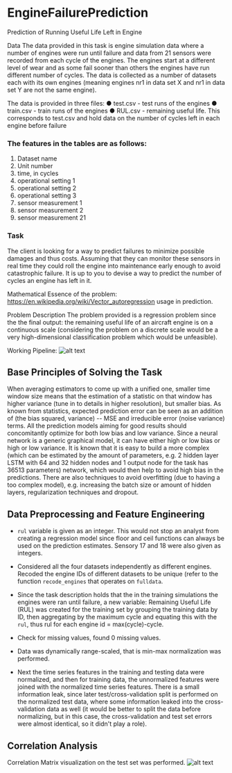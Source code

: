 # EngineFailurePrediction
Prediction of Running Useful Life Left in Engine

Data
The data provided in this task is engine simulation data where a number of engines were run until failure and data from 21 sensors were recorded from each cycle of the engines.
The engines start at a different level of wear and as some fail sooner than others the engines have run different number of cycles.
The data is collected as a number of datasets each with its own engines (meaning engines nr1 in data set X and  nr1 in data set Y are not the same engine).

The data is provided in three files:
●	test.csv - test runs of the engines
●	train.csv -  train runs of the engines
●	RUL.csv - remaining useful life. This corresponds to test.csv and hold data on the number of cycles left in each engine before failure
### The features in the tables are as follows:
1)	Dataset name
2)	Unit number
3)	time, in cycles
4)	operational setting 1
5)	operational setting 2
6)	operational setting 3
7)	sensor measurement 1
8)	sensor measurement  2
9)	sensor measurement  21

### Task
The client is looking for a way to predict failures to minimize possible damages and thus costs. Assuming that they can monitor these sensors in real time they could roll the engine into maintenance early enough to avoid catastrophic failure.
It is up to you to devise a way to predict the number of cycles an engine has left in it.


Mathematical Essence of the problem:
https://en.wikipedia.org/wiki/Vector_autoregression usage in prediction.

Problem Description
The problem provided is a regression problem since the the final output: the remaining useful life of an aircraft engine is on a continuous scale (considering the problem on a discrete scale would be a very high-dimensional classification problem which would be unfeasible).

Working Pipeline:
![alt text](https://lh3.googleusercontent.com/PA34O6XX1nkQHbXMABVaFB44VYnuVZunZvBh6K71DfVrocsCw5nxUOqJBw3SD5ofVV5iug90oEjyGQ=s599)



## Base Principles of Solving the Task
When averaging estimators to come up with a unified one, smaller time window size means that the estimation of a statistic on that window has higher  variance (tune in to details in higher resolution), but smaller bias. As known from statistics, expected prediction error can be seen as an addition of (the bias squared, variance) -- MSE and irreducible error (noise variance) terms. All the prediction models aiming for good results should concomitantly optimize for both low bias and low variance.
Since a neural network is a generic graphical model, it can have either high or low bias or high or low variance. It is known that it is easy to build a more complex (which can be estimated by the amount of parameters, e.g. 2 hidden layer LSTM with 64 and 32 hidden nodes and 1 output node for the task has 36513 parameters) network, which would then help to avoid high bias in the predictions. There are also techniques to avoid overfitting (due to having a too complex model), e.g. increasing the batch size or amount of hidden layers, regularization techniques and dropout.


## Data Preprocessing and Feature Engineering
* `rul` variable is given as an integer. This would not stop an analyst from creating a regression model since floor and ceil functions can always be used on the prediction estimates.  Sensory 17 and 18 were also given as integers.

* Considered all the four datasets independently as different engines. Recoded the engine IDs of different datasets to be unique (refer to the function `recode_engines` that operates on `fulldata`.
* Since the task description holds that the in the training simulations the engines were ran until failure, a new  variable: Remaining Useful Life (RUL) was created for the training set by grouping the training data  by ID, then aggregating by the maximum cycle and equating this with the `rul`, thus rul for each engine id = max(cycle)-cycle.
* Check for missing values, found 0 missing values.
* Data was dynamically range-scaled, that is min-max normalization was performed.
* Next the time series features in the training and testing data were normalized, and then for training data, the unnormalized features were joined with the normalized time series features. There is a small information leak, since later test/cross-validation split is performed on the normalized test data, where some information leaked into the cross-validation data as well (it would be better to split the data before normalizing, but in this case, the cross-validation and test set errors were almost identical, so it didn't play a role).

## Correlation Analysis
Correlation Matrix visualization on the test set was performed.
![alt text](http://i64.tinypic.com/2jbtrgn.png)

##




